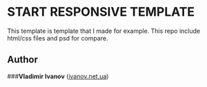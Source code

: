 START RESPONSIVE TEMPLATE
==============================



This template is template that I made for example. This repo include html/css files and psd for compare.

## Author

###**Vladimir Ivanov** ([ivanov.net.ua](https://www.npmjs.com))


